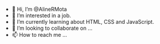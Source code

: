 - 👋 Hi, I’m @AlineRMota
- 👀 I’m interested in a job.
- 🌱 I’m currently learning about HTML, CSS and JavaScript.
- 💞️ I’m looking to collaborate on ...
- 📫 How to reach me ...

<!---
AlineRMota/AlineRMota is a ✨ special ✨ repository because its `README.md` (this file) appears on your GitHub profile.
You can click the Preview link to take a look at your changes.
--->
